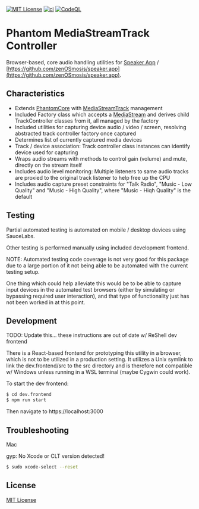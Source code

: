 [![MIT License][license-image]][license-url]
[![ci][ci-image]][ci-url]
[![CodeQL][codeql-image]][codeql-url]

[license-image]: https://img.shields.io/github/license/zenosmosis/media-stream-track-controller
[license-url]: https://raw.githubusercontent.com/zenOSmosis/media-stream-track-controller/main/LICENSE
[ci-image]: https://github.com/zenosmosis/media-stream-track-controller/actions/workflows/ci.yml/badge.svg
[ci-url]: https://github.com/zenOSmosis/media-stream-track-controller/actions/workflows/ci.yml
[codeql-image]: https://github.com/zenosmosis/media-stream-track-controller/workflows/CodeQL/badge.svg
[codeql-url]: https://github.com/zenOSmosis/media-stream-track-controller/actions/workflows/codeql-analysis.yml

# Phantom MediaStreamTrack Controller

Browser-based, core audio handling utilities for [Speaker App](https://speaker.app) / [https://github.com/zenOSmosis/speaker.app](https://github.com/zenOSmosis/speaker.app).



## Characteristics

- Extends [PhantomCore](https://github.com/zenOSmosis/phantom-core) with [MediaStreamTrack](https://developer.mozilla.org/en-US/docs/Web/API/MediaStreamTrack) management
- Included Factory class which accepts a [MediaStream](https://developer.mozilla.org/en-US/docs/Web/API/MediaStream) and derives child TrackController classes from it, all managed by the factory
- Included utilities for capturing device audio / video / screen, resolving abstracted track controller factory once captured
- Determines list of currently captured media devices
- Track / device association: Track controller class instances can identify device used for capturing
- Wraps audio streams with methods to control gain (volume) and mute, directly on the stream itself
- Includes audio level monitoring: Multiple listeners to same audio tracks are proxied to the original track listener to help free up the CPU
- Includes audio capture preset constraints for "Talk Radio", "Music - Low Quality" and "Music - High Quality", where "Music - Hiqh Quality" is the default

## Testing

Partial automated testing is automated on mobile / desktop devices using SauceLabs.

Other testing is performed manually using included development frontend.

NOTE: Automated testing code coverage is not very good for this package due to a large portion of it not being able to be automated with the current testing setup.

One thing which could help alleviate this would be to be able to capture input devices in the automated test browsers (either by simulating or bypassing required user interaction), and that type of functionality just has not been worked in at this point.

## Development

TODO: Update this... these instructions are out of date w/ ReShell dev frontend

There is a React-based frontend for prototyping this utility in a browser, which is not to be utilized in a production setting.  It utilizes a Unix symlink to link the dev.frontend/src to the src directory and is therefore not compatible w/ Windows unless running in a WSL terminal (maybe Cygwin could work).

To start the dev frontend:

```bash
$ cd dev.frontend
$ npm run start
```

Then navigate to https://localhost:3000

## Troubleshooting

Mac

gyp: No Xcode or CLT version detected!

```bash
$ sudo xcode-select --reset
```

## License

[MIT License](LICENSE)